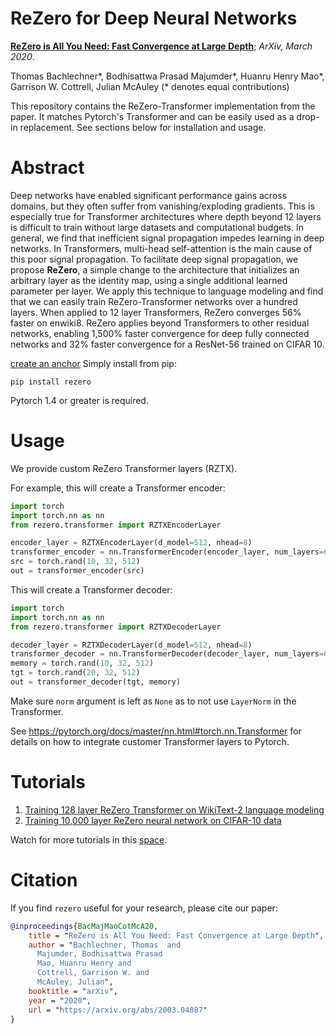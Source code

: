# ReZero for Deep Neural Networks

[**ReZero is All You Need: Fast Convergence at Large Depth**](https://arxiv.org/abs/2003.04887); *ArXiv, March 2020*.

Thomas Bachlechner*, Bodhisattwa Prasad Majumder*, Huanru Henry Mao*, Garrison W. Cottrell, Julian McAuley (* denotes equal contributions)

This repository contains the ReZero-Transformer implementation from the paper. It matches Pytorch's Transformer and can be easily used as a drop-in replacement. See sections below for installation and usage.

# Abstract

Deep networks have enabled significant performance gains across domains, but they often suffer from vanishing/exploding gradients. This is especially true for Transformer architectures where depth beyond 12 layers is difficult to train without large datasets and computational budgets. In general, we find that inefficient signal propagation impedes learning in deep networks. In Transformers, multi-head self-attention is the main cause of this poor signal propagation. To facilitate deep signal propagation, we propose **ReZero**, a simple change to the architecture that initializes an arbitrary layer as the identity map, using a single additional learned parameter per layer. We apply this technique to language modeling and find that we can easily train ReZero-Transformer networks over a hundred layers. When applied to 12 layer Transformers, ReZero converges 56% faster on enwiki8. ReZero applies beyond Transformers to other residual networks, enabling 1,500% faster convergence for deep fully connected networks and 32% faster convergence for a ResNet-56 trained on CIFAR 10.

[create an anchor](#Installation)
Simply install from pip:

```
pip install rezero
```

Pytorch 1.4 or greater is required.

# Usage
We provide custom ReZero Transformer layers (RZTX).

For example, this will create a Transformer encoder:
```py
import torch
import torch.nn as nn
from rezero.transformer import RZTXEncoderLayer

encoder_layer = RZTXEncoderLayer(d_model=512, nhead=8)
transformer_encoder = nn.TransformerEncoder(encoder_layer, num_layers=6)
src = torch.rand(10, 32, 512)
out = transformer_encoder(src)
```

This will create a Transformer decoder:
```py
import torch
import torch.nn as nn
from rezero.transformer import RZTXDecoderLayer

decoder_layer = RZTXDecoderLayer(d_model=512, nhead=8)
transformer_decoder = nn.TransformerDecoder(decoder_layer, num_layers=6)
memory = torch.rand(10, 32, 512)
tgt = torch.rand(20, 32, 512)
out = transformer_decoder(tgt, memory)
```

Make sure `norm` argument is left as `None` as to not use `LayerNorm` in the Transformer.

See https://pytorch.org/docs/master/nn.html#torch.nn.Transformer for details on how to integrate customer Transformer layers to Pytorch.

# Tutorials

1. [Training 128 layer ReZero Transformer on WikiText-2 language modeling](https://github.com/tbachlechner/ReZero-examples/blob/master/ReZero-Deep_Fast_Transformer.ipynb)
2. [Training 10,000 layer ReZero neural network on CIFAR-10 data](https://github.com/tbachlechner/ReZero-examples/blob/master/ReZero-Deep_Fast_NeuralNetwork.ipynb)

Watch for more tutorials in this [space](https://github.com/tbachlechner/ReZero-examples).

# Citation
If you find `rezero` useful for your research, please cite our paper:
```BibTex
@inproceedings{BacMajMaoCotMcA20,
    title = "ReZero is All You Need: Fast Convergence at Large Depth",
    author = "Bachlechner, Thomas  and
      Majumder, Bodhisattwa Prasad
      Mao, Huanru Henry and
      Cottrell, Garrison W. and
      McAuley, Julian",
    booktitle = "arXiv",
    year = "2020",
    url = "https://arxiv.org/abs/2003.04887"
}
```
